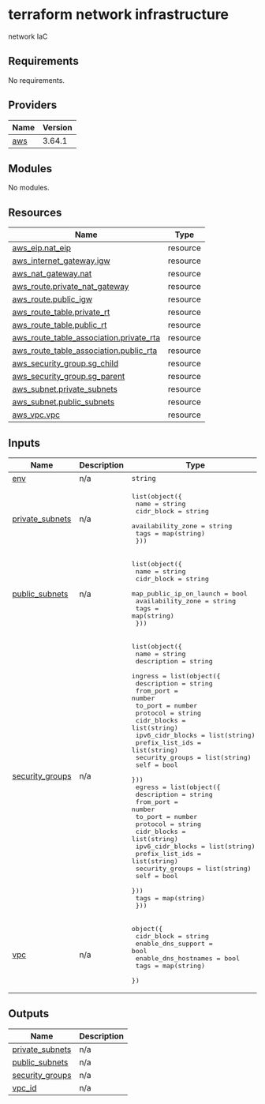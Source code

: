 # terraform network infrastructure
network IaC

## Requirements

No requirements.

## Providers

| Name | Version |
|------|---------|
| <a name="provider_aws"></a> [aws](#provider\_aws) | 3.64.1 |

## Modules

No modules.

## Resources

| Name | Type |
|------|------|
| [aws_eip.nat_eip](https://registry.terraform.io/providers/hashicorp/aws/latest/docs/resources/eip) | resource |
| [aws_internet_gateway.igw](https://registry.terraform.io/providers/hashicorp/aws/latest/docs/resources/internet_gateway) | resource |
| [aws_nat_gateway.nat](https://registry.terraform.io/providers/hashicorp/aws/latest/docs/resources/nat_gateway) | resource |
| [aws_route.private_nat_gateway](https://registry.terraform.io/providers/hashicorp/aws/latest/docs/resources/route) | resource |
| [aws_route.public_igw](https://registry.terraform.io/providers/hashicorp/aws/latest/docs/resources/route) | resource |
| [aws_route_table.private_rt](https://registry.terraform.io/providers/hashicorp/aws/latest/docs/resources/route_table) | resource |
| [aws_route_table.public_rt](https://registry.terraform.io/providers/hashicorp/aws/latest/docs/resources/route_table) | resource |
| [aws_route_table_association.private_rta](https://registry.terraform.io/providers/hashicorp/aws/latest/docs/resources/route_table_association) | resource |
| [aws_route_table_association.public_rta](https://registry.terraform.io/providers/hashicorp/aws/latest/docs/resources/route_table_association) | resource |
| [aws_security_group.sg_child](https://registry.terraform.io/providers/hashicorp/aws/latest/docs/resources/security_group) | resource |
| [aws_security_group.sg_parent](https://registry.terraform.io/providers/hashicorp/aws/latest/docs/resources/security_group) | resource |
| [aws_subnet.private_subnets](https://registry.terraform.io/providers/hashicorp/aws/latest/docs/resources/subnet) | resource |
| [aws_subnet.public_subnets](https://registry.terraform.io/providers/hashicorp/aws/latest/docs/resources/subnet) | resource |
| [aws_vpc.vpc](https://registry.terraform.io/providers/hashicorp/aws/latest/docs/resources/vpc) | resource |

## Inputs

| Name | Description | Type | Default | Required |
|------|-------------|------|---------|:--------:|
| <a name="input_env"></a> [env](#input\_env) | n/a | `string` | n/a | yes |
| <a name="input_private_subnets"></a> [private\_subnets](#input\_private\_subnets) | n/a | <pre>list(object({<br>      name = string<br>      cidr_block = string<br>      availability_zone = string<br>      tags = map(string)<br>  }))</pre> | n/a | yes |
| <a name="input_public_subnets"></a> [public\_subnets](#input\_public\_subnets) | n/a | <pre>list(object({<br>      name = string<br>      cidr_block = string<br>      map_public_ip_on_launch = bool<br>      availability_zone = string<br>      tags = map(string)<br>  }))</pre> | n/a | yes |
| <a name="input_security_groups"></a> [security\_groups](#input\_security\_groups) | n/a | <pre>list(object({<br>      name = string<br>      description = string<br>      ingress = list(object({<br>           description = string<br>           from_port = number<br>           to_port   = number<br>           protocol  = string<br>           cidr_blocks = list(string)     <br>           ipv6_cidr_blocks = list(string) <br>           prefix_list_ids = list(string) <br>           security_groups = list(string) <br>           self = bool<br>       }))<br>       egress = list(object({<br>           description = string<br>           from_port = number<br>           to_port   = number<br>           protocol  = string<br>           cidr_blocks = list(string)     <br>           ipv6_cidr_blocks = list(string) <br>           prefix_list_ids = list(string) <br>           security_groups = list(string) <br>           self = bool<br>       }))<br>       tags = map(string)<br>  }))</pre> | n/a | yes |
| <a name="input_vpc"></a> [vpc](#input\_vpc) | n/a | <pre>object({<br>    cidr_block = string<br>    enable_dns_support = bool<br>    enable_dns_hostnames = bool<br>    tags = map(string)<br>  })</pre> | n/a | yes |

## Outputs

| Name | Description |
|------|-------------|
| <a name="output_private_subnets"></a> [private\_subnets](#output\_private\_subnets) | n/a |
| <a name="output_public_subnets"></a> [public\_subnets](#output\_public\_subnets) | n/a |
| <a name="output_security_groups"></a> [security\_groups](#output\_security\_groups) | n/a |
| <a name="output_vpc_id"></a> [vpc\_id](#output\_vpc\_id) | n/a |
